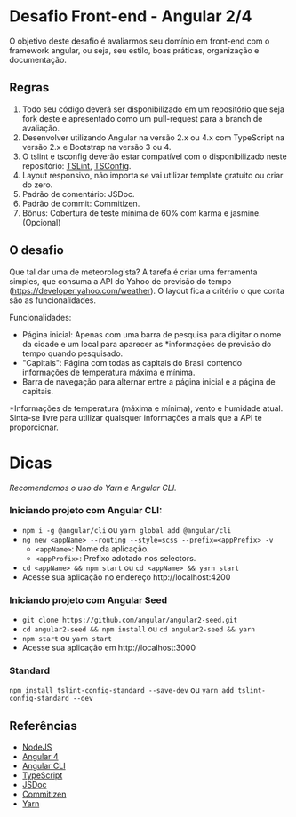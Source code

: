 # Desafio Front-end - Angular 2/4

O objetivo deste desafio é avaliarmos seu domínio em front-end com o framework angular, ou seja, seu estilo, boas práticas, organização e documentação.

## Regras

1. Todo seu código deverá ser disponibilizado em um repositório que seja fork deste e apresentado como um pull-request para a branch de avaliação.
2. Desenvolver utilizando Angular na versão 2.x ou 4.x com TypeScript na versão 2.x e Bootstrap na versão 3 ou 4.
3. O tslint e tsconfig deverão estar compatível com o disponibilizado neste repositório: [TSLint](tslint.json), [TSConfig](tsconfig.json).
4. Layout responsivo, não importa se vai utilizar template gratuito ou criar do zero.
5. Padrão de comentário: JSDoc.
6. Padrão de commit: Commitizen.
7. Bônus: Cobertura de teste mínima de 60% com karma e jasmine. (Opcional)

## O desafio

Que tal dar uma de meteorologista? A tarefa é criar uma ferramenta simples, que consuma a API do Yahoo de previsão do tempo (https://developer.yahoo.com/weather). O layout fica a critério o que conta são as funcionalidades.

Funcionalidades:

- Página inicial: Apenas com uma barra de pesquisa para digitar o nome da cidade e um local para aparecer as *informações de previsão do tempo quando pesquisado.
- "Capitais": Página com todas as capitais do Brasil contendo informações de temperatura máxima e mínima.
- Barra de navegação para alternar entre a página inicial e a página de capitais.

*Informações de temperatura (máxima e mínima), vento e humidade atual. Sinta-se livre para utilizar quaisquer informações a mais que a API te proporcionar.

# Dicas

*Recomendamos o uso do Yarn e Angular CLI.*

### Iniciando projeto com Angular CLI:

- `npm i -g @angular/cli` ou `yarn global add @angular/cli`
- `ng new <appName> --routing --style=scss --prefix=<appPrefix> -v`
    - `<appName>`: Nome da aplicação.
    - `<appProfix>`: Prefixo adotado nos selectors.
- `cd <appName> && npm start` ou `cd <appName> && yarn start`
- Acesse sua aplicação no endereço http://localhost:4200

### Iniciando projeto com Angular Seed

- `git clone https://github.com/angular/angular2-seed.git`
- `cd angular2-seed && npm install` ou `cd angular2-seed && yarn`
- `npm start` ou `yarn start`
- Acesse sua aplicação em http://localhost:3000

### Standard

`npm install tslint-config-standard --save-dev` ou `yarn add tslint-config-standard --dev`


## Referências

- [NodeJS](https://nodejs.org)
- [Angular 4](https://angular.io)
- [Angular CLI](https://cli.angular.io)
- [TypeScript](https://www.typescriptlang.org)
- [JSDoc](http://usejsdoc.org)
- [Commitizen](http://commitizen.github.io/cz-cli)
- [Yarn](https://yarnpkg.com)
